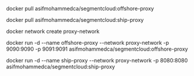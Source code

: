 docker pull asifmohammedca/segmentcloud:offshore-proxy

docker pull asifmohammedca/segmentcloud:ship-proxy

docker network create proxy-network

docker run -d --name offshore-proxy --network proxy-network -p 9090:9090 -p 9091:9091 asifmohammedca/segmentcloud:offshore-proxy

docker run -d --name ship-proxy --network proxy-network -p 8080:8080 asifmohammedca/segmentcloud:ship-proxy
